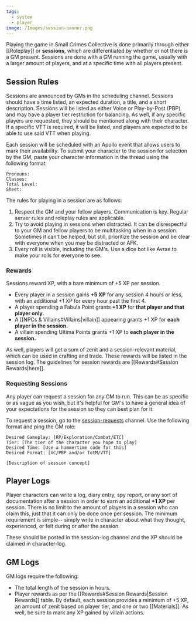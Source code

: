 ```yaml
---
tags:
  - system
  - player
image: /Images/session-banner.png
---
```

Playing the game in Small Crimes Collective is done primarily through either [[Roleplay]] or **sessions**, which are differentiated by whether or not there is a GM present.  Sessions are done with a GM running the game, usually with a larger amount of players, and at a specific time with all players present.
## Session Rules
Sessions are announced by GMs in the scheduling channel. Sessions should have a time listed, an expected duration, a title, and a short description. Sessions will be listed as either Voice or Play-by-Post (PBP) and may have a player tier restriction for balancing. As well, if any specific players are requested, they should be mentioned along with their character. If a specific VTT is required, it will be listed, and players are expected to be able to use said VTT when playing.

Each session will be scheduled with an Apollo event that allows users to mark their availability. To submit your character to the session for selection by the GM, paste your character information in the thread using the following format:
```Name:
Pronouns:
Classes:
Total Level:
Sheet:
```

The rules for playing in a session are as follows:
1. Respect the GM and your fellow players. Communication is key. Regular server rules and roleplay rules are applicable.
2. Try to avoid playing in sessions when distracted. It can be disrespectful to your GM and fellow players to be multitasking when in a session. Sometimes it can't be helped, but still, prioritize the session and be clear with everyone when you may be distracted or AFK.
3. Every roll is visible, including the GM's. Use a dice bot like Avrae to make your rolls for everyone to see.
### Rewards
Sessions reward XP, with a bare minimum of +5 XP per session.
* Every player in a session gains **+5 XP** for any session 4 hours or less, with an additional +1 XP for every hour past the first 4.
* A player spending a Fabula Point grants **+1 XP** for **that player and that player only.**
* A [[NPCs & Villains#Villains|villain]] appearing grants +1 XP for **each player in the session.**
* A villain spending Ultima Points grants +1 XP to  **each player in the session.**

As well, players will get a sum of zenit and a session-relevant material, which can be used in crafting and trade. These rewards will be listed in the session log. The guidelines for session rewards are [[Rewards#Session Rewards|here]].
### Requesting Sessions
Any player can request a session for any GM to run. This can be as specific or as vague as you wish, but it's helpful for GM's to have a general idea of your expectations for the session so they can best plan for it.

To request a session, go to the [session-requests](https://discord.com/channels/1382793642871099392/1393336879352643676) channel. Use the following format and ping the GM role:
```
Desired Gameplay: [RP/Exploration/Combat/ETC]
Tier: [The tier of the character you hope to play]
Desired Time: [Use a hammertime code for this]
Desired Format: [VC/PBP and/or TotM/VTT]

[Description of session concept]
```
## Player Logs
Player characters can write a log, diary entry, spy report, or any sort of documentation after a session in order to earn an additional **+1 XP** per session. There is no limit to the amount of players in a session who can claim this, just that it can only be done once per session. The minimum requirement is simple-- simply write in character about what they thought, experienced, or felt during or after the session.

These should be posted in ⁠the session-log channel and the XP should be claimed in ⁠character-log.
## GM Logs
GM logs require the following:
* The total length of the session in hours.
* Player rewards as per the [[Rewards#Session Rewards|Session Rewards]] table. By default, each session provides a minimum of +5 XP, an amount of zenit based on player tier, and one or two [[Materials]]. As well, be sure to mark any XP gained by villain actions.